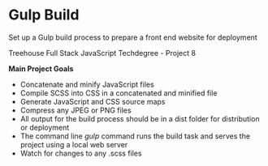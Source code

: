 # Gulp Build
Set up a Gulp build process to prepare a front end website for deployment

Treehouse Full Stack JavaScript Techdegree - Project 8

**Main Project Goals**
- Concatenate and minify JavaScript files
- Compile SCSS into CSS in a concatenated and minified file
- Generate JavaScript and CSS source maps
- Compress any JPEG or PNG files
- All output for the build process should be in a dist folder for distribution or deployment
- The command line *gulp* command runs the build task and serves the project using a local web server
- Watch for changes to any .scss files